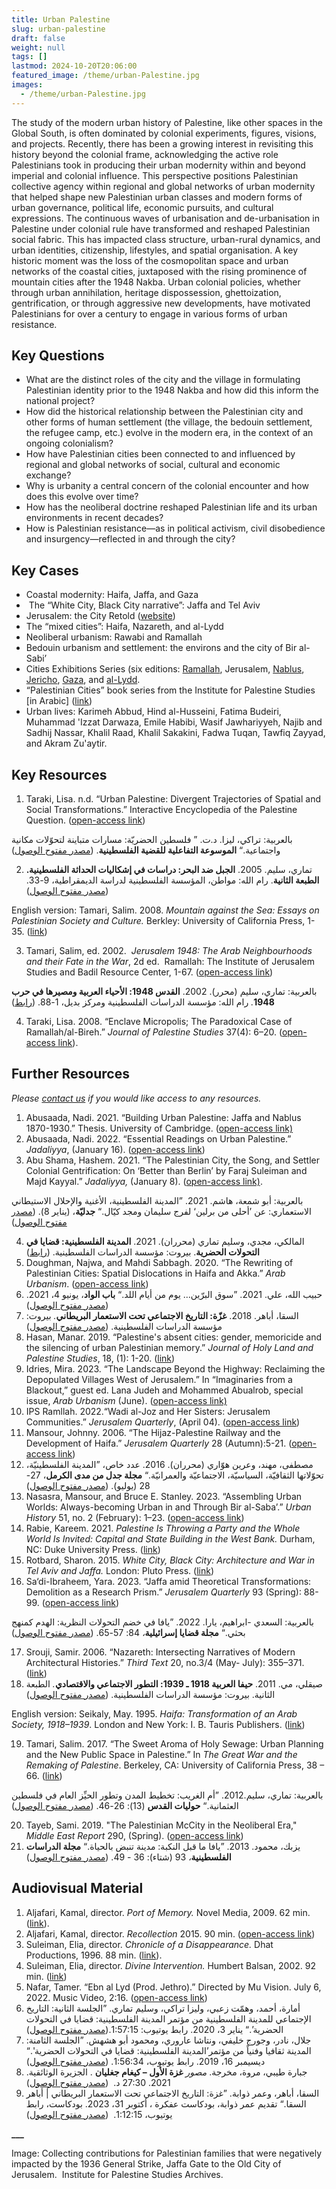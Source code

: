 ```yaml
---
title: Urban Palestine
slug: urban-palestine
draft: false
weight: null
tags: []
lastmod: 2024-10-20T20:06:00
featured_image: /theme/urban-Palestine.jpg
images:
  - /theme/urban-Palestine.jpg
---
```

The study of the modern urban history of Palestine, like other spaces in the Global South, is often dominated by colonial experiments, figures, visions, and projects. Recently, there has been a growing interest in revisiting this history beyond the colonial frame, acknowledging the active role Palestinians took in producing their urban modernity within and beyond imperial and colonial influence. This perspective positions Palestinian collective agency within regional and global networks of urban modernity that helped shape new Palestinian urban classes and modern forms of urban governance, political life, economic pursuits, and cultural expressions. The continuous waves of urbanisation and de-urbanisation in Palestine under colonial rule have transformed and reshaped Palestinian social fabric. This has impacted class structure, urban-rural dynamics, and urban identities, citizenship, lifestyles, and spatial organisation. A key historic moment was the loss of the cosmopolitan space and urban networks of the coastal cities, juxtaposed with the rising prominence of mountain cities after the 1948 Nakba. Urban colonial policies, whether through urban annihilation, heritage dispossession, ghettoization, gentrification, or through aggressive new developments, have motivated Palestinians for over a century to engage in various forms of urban resistance. 

## Key Questions

- What are the distinct roles of the city and the village in formulating Palestinian identity prior to the 1948 Nakba and how did this inform the national project?
- How did the historical relationship between the Palestinian city and other forms of human settlement (the village, the bedouin settlement, the refugee camp, etc.) evolve in the modern era, in the context of an ongoing colonialism?
- How have Palestinian cities been connected to and influenced by regional and global networks of social, cultural and economic exchange?  
- Why is urbanity a central concern of the colonial encounter and how does this evolve over time?
- How has the neoliberal doctrine reshaped Palestinian life and its urban environments in recent decades?
- How is Palestinian resistance—as in political activism, civil disobedience and insurgency—reflected in and through the city?

## Key Cases

- Coastal modernity: Haifa, Jaffa, and Gaza
-  The “White City, Black City narrative”: Jaffa and Tel Aviv
- Jerusalem: the City Retold ([website](https://www.jerusalemstory.com/en))
- The “mixed cities”: Haifa, Nazareth, and al-Lydd
- Neoliberal urbanism: Rawabi and Ramallah
- Bedouin urbanism and settlement: the environs and the city of Bir al-Sabi’
- Cities Exhibitions Series (six editions: [Ramallah](https://universes.art/en/nafas/articles/2010/ramallah), Jerusalem, [Nablus](http://museum.birzeit.edu/exhibitions/third-annual-cities-exhibition-between-ebal-and-gerzim), [Jericho](http://museum.birzeit.edu/exhibitions/4th-edition-cities-exhibition-jericho-%E2%80%93-beyond-celestial-and-terrestrial), [Gaza](http://museum.birzeit.edu/exhibitions/5th-edition-cities-exhibition%E2%80%98gaza-%E2%80%93-reconstruction%E2%80%99), and [al-Lydd](http://museum.birzeit.edu/exhibitions/5th-edition-cities-exhibition%E2%80%98gaza-%E2%80%93-reconstruction%E2%80%99).
- “Palestinian Cities” book series from the Institute for Palestine Studies [in Arabic] ([link](https://www.palestine-studies.org/en/books/explorer1?f%5B0%5D=field_book_type%3A17061))
- Urban lives: Karimeh Abbud, Hind al-Husseini, Fatima Budeiri, Muhammad 'Izzat Darwaza, Emile Habibi, Wasif Jawhariyyeh, Najib and Sadhij Nassar, Khalil Raad, Khalil Sakakini, Fadwa Tuqan, Tawfiq Zayyad, and Akram Zu'aytir. 

## Key Resources

1. Taraki, Lisa. n.d. “Urban Palestine: Divergent Trajectories of Spatial and Social Transformations.” Interactive Encyclopedia of the Palestine Question. ([open-access link](https://www.palquest.org/en/highlight/14513/urban-palestine))

بالعربية: تراكي، ليزا. د.ت. ” فلسطين الحضريّة: مسارات متباينة لتحوّلات مكانية واجتماعية.“ **الموسوعة التفاعلية للقضية الفلسطينية**. ([مصدر مفتوح الوصول](https://www.palquest.org/ar/highlight/14514/%D9%81%D9%84%D8%B3%D8%B7%D9%8A%D9%86-%D8%A7%D9%84%D8%AD%D8%B6%D8%B1%D9%8A%D9%91%D8%A9))

2. تماري، سليم. 2005. **الجبل ضد البحر: دراسات في إشكاليات الحداثة الفلسطينية. الطبعة الثانية**. رام الله: مواطن، المؤسسة الفلسطينية لدراسة الديمقراطية، 9-33. ([مصدر مفتوح الوصول](https://muwatin.birzeit.edu/sites/default/files/publications/attachments/Salim%E2%80%AD_%E2%80%ACBook%E2%80%AD_sm.pdf))

English version: Tamari, Salim. 2008. _Mountain against the Sea:_ _Essays on Palestinian Society and Culture._ Berkley: University of California Press, 1-35. ([link](https://www.ucpress.edu/book/9780520251298/mountain-against-the-sea))

3. Tamari, Salim, ed. 2002.  _Jerusalem 1948: The Arab Neighbourhoods and their Fate in the War_, 2d ed.  Ramallah: The Institute of Jerusalem Studies and Badil Resource Center, 1-67. ([open-access link](https://www.palestine-studies.org/en/node/1649524))

بالعربية: تماري، سليم (محرر). 2002. **القدس 1948: الأحياء العربية ومصيرها في حرب 1948**_._ رام الله: مؤسسة الدراسات الفلسطينية ومركز بديل، 1-88. ([رابط](https://www.palestine-studies.org/ar/node/1648037))

4. Taraki, Lisa. 2008. “Enclave Micropolis; The Paradoxical Case of Ramallah/al-Bireh.” _Journal of Palestine Studies_ 37(4): 6–20. ([open-access link](https://www.palquest.org/sites/default/files/Enclave_Micropolis_The_Paradoxical_Case_of_Ramallahal-Bireh-_Lisa_Taraki.pdf)).

## Further Resources

_Please&#32;[contact us](https://palestine.araburbanism.com/contact/)&#32;if you would like access to any resources._

1. Abusaada, Nadi. 2021. “Building Urban Palestine: Jaffa and Nablus 1870-1930.” Thesis. University of Cambridge. ([open-access link)](https://www.repository.cam.ac.uk/items/d344acc0-066b-4205-9c53-2ecbc64b41bb)
2. Abusaada, Nadi. 2022. “Essential Readings on Urban Palestine.” _Jadaliyya_, (January 16). ([open-access link](https://www.jadaliyya.com/Details/44213))
3. Abu Shama, Hashem. 2021. “The Palestinian City, the Song, and Settler Colonial Gentrification: On ‘Better than Berlin’ by Faraj Suleiman and Majd Kayyal.” _Jadaliyya,_ (January 8). ([open-access link)](https://www.jadaliyya.com/Details/42216).

بالعربية: أبو شمعة، هاشم. 2021. ”المدينة الفلسطينية، الأغنية والإحلال الاستيطاني الاستعماري: عن ’أحلى من برلين‘ لفرج سليمان ومجد كيّال.“ **جدليّة**، (يناير 8). ([مصدر مفتوح الوصول](https://www.jadaliyya.com/Details/42214/%D8%A7%D9%84%D9%85%D8%AF%D9%8A%D9%86%D8%A9-%D8%A7%D9%84%D9%81%D9%84%D8%B3%D8%B7%D9%8A%D9%86%D9%8A%D8%A9%D8%8C-%D8%A7%D9%84%D8%A3%D8%BA%D9%86%D9%8A%D8%A9-%D9%88%D8%A7%D9%84%D8%A5%D8%AD%D9%84%D8%A7%D9%84-%D8%A7%D9%84%D8%A7%D8%B3%D8%AA%D9%8A%D8%B7%D8%A7%D9%86%D9%8A-%D8%A7%D9%84%D8%A7%D8%B3%D8%AA%D8%B9%D9%85%D8%A7%D8%B1%D9%8A-%D8%B9%D9%86-%D8%A3%D8%AD%D9%84%D9%89-%D9%85%D9%86-%D8%A8%D8%B1%D9%84%D9%8A%D9%86-%D9%84%D9%81%D8%B1%D8%AC-%D8%B3%D9%84%D9%8A%D9%85%D8%A7%D9%86-%D9%88%D9%85%D8%AC%D8%AF-%D9%83%D9%8A%D9%91%D8%A7%D9%84))

4. المالكي، مجدي، وسليم تماري (محرران). 2021. **المدينة الفلسطينية: قضايا في التحولات الحضرية**. بيروت: مؤسسة الدراسات الفلسطينية. ([رابط](https://www.palestine-studies.org/ar/node/1651672))
5. Doughman, Najwa, and Mahdi Sabbagh. 2020. “The Rewriting of Palestinian Cities: Spatial Dislocations in Haifa and Akka.” _Arab Urbanism_. ([open-access link](https://www.araburbanism.com/magazine/rewriting-palestinian-cities))
6. حبيب الله، علي. 2021. ”سوق البرّين… يوم من أيام اللد.“ **باب الواد**، يونيو 4، 2021. ([مصدر مفتوح الوصول](https://babelwad.com/ar/%d9%81%d9%84%d8%b3%d8%b7%d9%8a%d9%86/%d8%b3%d9%88%d9%82-%d8%a7%d9%84%d8%a8%d8%b1%d9%91%d9%8a%d9%86-%d9%8a%d9%88%d9%85-%d9%85%d9%86-%d8%a3%d9%8a%d8%a7%d9%85-%d8%a7%d9%84%d9%84%d8%af/))
7. السقا، أباهر. 2018. **غزّة: التاريخ الاجتماعي تحت الاستعمار البريطاني**_._ بيروت: مؤسسة الدراسات الفلسطينية. ([مصدر مفتوح الوصول](https://palestine.araburbanism.com/img/%D8%BA%D8%B2%D8%A9%20%D8%A7%D9%84%D8%AA%D8%A7%D8%B1%D9%8A%D8%AE%20%D8%A7%D9%84%D8%A7%D8%AC%D8%AA%D9%85%D8%A7%D8%B9%D9%8A%20%D8%AA%D8%AD%D8%AA%20%D8%A7%D9%84%D8%A7%D8%B3%D8%AA%D8%B9%D9%85%D8%A7%D8%B1.pdf))
8. Hasan, Manar. 2019. “Palestine's absent cities: gender, memoricide and the silencing of urban Palestinian memory.” _Journal of Holy Land and Palestine Studies_, 18, (1): 1-20. ([link](https://www.euppublishing.com/doi/abs/10.3366/hlps.2019.0200?journalCode=hlps))
9. Idries, Mira. 2023. “The Landscape Beyond the Highway: Reclaiming the Depopulated Villages West of Jerusalem.” In “Imaginaries from a Blackout,” guest ed. Lana Judeh and Mohammed Abualrob, special issue, _Arab Urbanism_ (June).  ([open-access link)](https://www.araburbanism.com/magazine/the-landscape-beyond-the-highway)
10. IPS Ramllah. 2022.“Wadi al-Joz and Her Sisters: Jerusalem Communities.” _Jerusalem Quarterly_, (April 04). ([open-access link](https://www.palestine-studies.org/en/node/1652704))
11. Mansour, Johnny. 2006. “The Hijaz-Palestine Railway and the Development of Haifa.” _Jerusalem Quarterly_ 28 (Autumn):5-21. ([open-access link](https://www.palestine-studies.org/en/node/77910))
12. مصطفى، مهند، وعرين هوّاري (محرران). 2016. عدد خاص، ”المدينة الفلسطينيّة، تحوّلاتها الثقافيّة، السياسيّة، الاجتماعيّة والعمرانيّة.“ **مجلة جدل من مدى الكرمل**، 27-28 (يوليو). ([مصدر مفتوح الوصول](https://mada-research.org/storage/uploads/2016/08/JDL2728-Full.pdf))
13. Nasasra, Mansour, and Bruce E. Stanley. 2023. “Assembling Urban Worlds: Always-becoming Urban in and Through Bir al-Saba’.” _Urban History_ 51, no. 2 (February): 1–23. ([open-access link](https://www.researchgate.net/publication/368269911_Assembling_urban_worlds_always-becoming_urban_in_and_through_Bir_al-Saba'))  
14. Rabie, Kareem. 2021. _Palestine Is Throwing a Party and the Whole World Is Invited: Capital and State Building in the West Bank._ Durham, NC: Duke University Press. ([link](https://www.dukeupress.edu/Assets/PubMaterials/978-1-4780-1409-6_601.pdf))
15. Rotbard, Sharon. 2015. _White City, Black City: Architecture and War in Tel Aviv and Jaffa._ London: Pluto Press. ([link](https://www.plutobooks.com/9781783713141/white-city-black-city/))
16. Sa‘di-Ibraheem, Yara. 2023. “Jaffa amid Theoretical Transformations: Demolition as a Research Prism.” _Jerusalem Quarterly_ 93 (Spring): 88-99. ([open-access link](https://www.palestine-studies.org/en/node/1653833))

بالعربية: السعدي -ابراهيم، يارا. 2022. ”يافا في خضم التحولات النظرية: الهدم كمنهج بحثي.“ **مجلة قضايا إسرائيلية**_،_ 84: 57-65. ([مصدر مفتوح الوصول](https://www.palestineforum.net/%d9%8a%d8%a7%d9%81%d8%a7-%d9%81%d9%8a-%d8%ae%d8%b6%d9%85-%d8%a7%d9%84%d8%aa%d8%ad%d9%88%d9%84%d8%a7%d8%aa-%d8%a7%d9%84%d9%87%d8%af%d9%85-%d9%83%d9%85%d9%86%d9%87%d8%ac-%d8%a8%d8%ad%d8%ab%d9%8a/#:~:text=%D8%AA%D8%AD%D8%AA%20%D8%B9%D9%86%D9%88%D8%A7%D9%86%20%3A%20%D9%8A%D8%A7%D9%81%D8%A7%20%D9%81%D9%8A%20%D8%AE%D8%B6%D9%85%20%D8%A7%D9%84%D8%AA%D8%AD%D9%88%D9%84%D8%A7%D8%AA-%20%D8%A7%D9%84%D9%87%D8%AF%D9%85,%D8%A7%D9%84%D9%81%D9%84%D8%B3%D8%B7%D9%8A%D9%86%D9%8A%20%D8%B9%D9%84%D9%89%20%D8%A7%D9%84%D8%B1%D8%BA%D9%85%20%D9%85%D9%86%20%D8%A7%D8%AE%D8%AA%D9%84%D8%A7%D9%81%20%D9%87%D9%88%D9%8A%D8%A7%D8%AA%20%D8%A7%D9%84%D9%85%D8%B3%D8%AA%D8%B9%D9%85%D8%B1%D9%8A%D9%86%20%D9%88%D8%B3%D9%8A%D8%A7%D8%B3%D8%A7%D8%AA%D9%87%D9%85.))

17. Srouji, Samir. 2006. “Nazareth: Intersecting Narratives of Modern Architectural Histories.” _Third Text_ 20, no.3/4 (May- July): 355–371. ([link](https://doi.org/10.1080/09528820600853837))
18. صيقلي، مي. 2011. **حيفا العربية 1918 ـ 1939: التطور الاجتماعي والاقتصادي**_._ الطبعة الثانية. بيروت: مؤسسة الدراسات الفلسطينية. ([مصدر مفتوح الوصول](https://palestine.araburbanism.com/img/%D8%AD%D9%8A%D9%81%D8%A7%20%D8%A7%D9%84%D8%B9%D8%B1%D8%A8%D9%8A%D8%A9%201918-1939.pdf))

English version: Seikaly, May. 1995. _Haifa: Transformation of an Arab Society, 1918–1939_. London and New York: I. B. Tauris Publishers. ([link](https://archive.org/details/haifatransformat0000seik/mode/2up))

19. Tamari, Salim. 2017. “The Sweet Aroma of Holy Sewage: Urban Planning and the New Public Space in Palestine.” In _The Great War and the Remaking of Palestine_. Berkeley, CA: University of California Press, 38 – 66. ([link](https://www.ucpress.edu/book/9780520291263/the-great-war-and-the-remaking-of-palestine))

بالعربية: تماري، سليم.2012. ”أم الغريب: تخطيط المدن وتطور الحيِّز العام في فلسطين العثمانية.“ **حوليات القدس** (13): 26-46. ([مصدر مفتوح الوصول](https://store.palestine-studies.org/sites/default/files/hq-articles/11464.pdf))

20. Tayeb, Sami. 2019. "The Palestinian McCity in the Neoliberal Era," _Middle East Report_ 290, (Spring). ([open-access link](https://merip.org/2019/07/the-palestinian-mccity-in-the-neoliberal-era/))
21. يزبك، محمود. 2013. ”يافا ما قبل النكبة: مدينة تنبض بالحياة.“ **مجلة الدراسات الفلسطينية**_،_ 93 (شتاء): 36 - 49. ([مصدر مفتوح الوصول](https://store.palestine-studies.org/sites/default/files/mdf-articles/MDF_036-049.pdf))

## Audiovisual Material

1. Aljafari, Kamal, director. _Port of Memory._ Novel Media, 2009. 62 min. ([link](https://kamalaljafari.art/This-Place-They-Dried-From-The-Sea-An-Interview-with-Kamal-Aljafari)).
2. Aljafari, Kamal, director. _Recollection_ 2015. 90 min. ([open-access link](https://www.youtube.com/watch?v=IMEi8MEKgYU))
3. Suleiman, Elia, director. _Chronicle of a Disappearance._ Dhat Productions, 1996. 88 min. ([link](https://www.youtube.com/watch?v=MD4EKZ0p4iw)).
4. Suleiman, Elia, director. _Divine Intervention._ Humbert Balsan, 2002. 92 min. ([link](https://vimeo.com/8623241))
5. Nafar, Tamer. “Ebn al Lyd (Prod. Jethro).” Directed by Mu Vision. July 6, 2022. Music Video, 2:16. ([open-access link](https://www.youtube.com/watch?v=Jo4y0PJC2II))
6. أمارة، أحمد، وهمّت زعبي، وليزا تراكي، وسليم تماري. ”الجلسة الثانية: التاريخ الإجتماعي للمدينة الفلسطينية من مؤتمر المدينة الفلسطينية: قضايا في التحولات الحضرية’.“ يناير 3، 2020. رابط يوتيوب: 1:57:15.([مصدر مفتوح الوصول](https://www.youtube.com/watch?v=kg021YTgJ2g&list=PL3-hGOuLVJpt2M_zWklAJ-NR-Y9gCoNS0&index=2))
7. جلال، نادر، وجورج خليفي، ونتاشا عاروري، ومحمود أبو هشهش. ”الجلسة الثامنة: المدينة ثقافيا وفنياً من مؤتمر’المدينة الفلسطينية: قضايا في التحولات الحضرية'.“ ديسيمبر 16، 2019. رابط يوتيوب، 1:56:34. ([مصدر مفتوح الوصول](https://www.youtube.com/watch?v=dJlAk2LZ_hc&list=PL3-hGOuLVJpt2M_zWklAJ-NR-Y9gCoNS0&index=9))
8. جبارة طيبي، مروة، مخرجة. _مصور&#32;_**غزة الأول – كيغام جغليان** . الجزيرة الوثائقية. 2021. 27:30 د.  ([مصدر مفتوح الوصول](https://www.youtube.com/watch?v=tosuD3YwjhA))
9. السقا، أباهر، وعمر ذوابة. ”غزة: التاريخ الاجتماعي تحت الاستعمار البريطاني | أباهر السقا.“ تقديم عمر ذوابة، بودكاست عفكرة ، أكتوبر 31، 2023. بودكاست، رابط يوتيوب، 1:12:15.  ([مصدر مفتوح الوصول](https://www.youtube.com/watch?v=vDBlPC7qMKw))

**\_\_\_**

Image: Collecting contributions for Palestinian families that were negatively impacted by the 1936 General Strike, Jaffa Gate to the Old City of Jerusalem.  Institute for Palestine Studies Archives.
